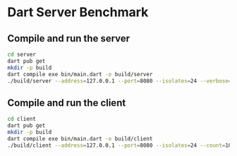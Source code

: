 # Dart Server Benchmark

## Compile and run the server

```bash
cd server
dart pub get
mkdir -p build
dart compile exe bin/main.dart -o build/server
./build/server --address=127.0.0.1 --port=8080 --isolates=24 --verbose=3 --environment=local
```

## Compile and run the client

```bash
cd client
dart pub get
mkdir -p build
dart compile exe bin/main.dart -o build/client
./build/client --address=127.0.0.1 --port=8080 --isolates=24 --count=10000
```
